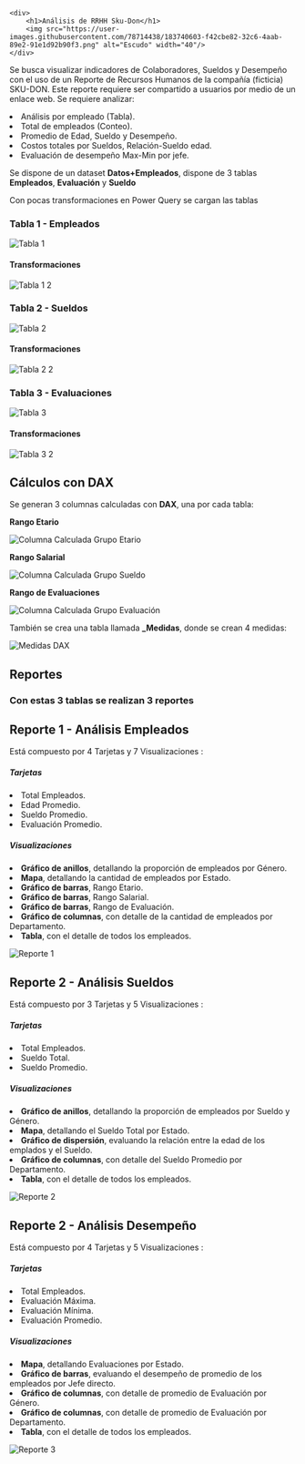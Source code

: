     <div>
        <h1>Análisis de RRHH Sku-Don</h1>
        <img src="https://user-images.githubusercontent.com/78714438/183740603-f42cbe82-32c6-4aab-89e2-91e1d92b90f3.png" alt="Escudo" width="40"/>
    </div>


Se busca visualizar indicadores de Colaboradores, Sueldos y Desempeño con el uso de un Reporte de Recursos Humanos de la compañía (ficticia) SKU-DON. Este reporte requiere ser compartido a usuarios por medio de un enlace web.
Se requiere analizar:

<li>Análisis por empleado (Tabla).</li>
<li>Total de empleados (Conteo).</li>
<li>Promedio de Edad, Sueldo y Desempeño.</li>
<li>Costos totales por Sueldos, Relación-Sueldo edad.</li>
<li>Evaluación de desempeño Max-Min por jefe.</li>

Se dispone de un dataset **Datos+Empleados**, dispone de 3 tablas **Empleados**, **Evaluación** y **Sueldo** 

Con pocas transformaciones en Power Query se cargan las tablas 

### Tabla 1 - Empleados

![Tabla 1](https://user-images.githubusercontent.com/78714438/183729128-74e02653-9db6-4fae-874a-34f4ab4572d8.png)


#### Transformaciones


![Tabla 1 2](https://user-images.githubusercontent.com/78714438/183729657-045bb2ee-84c4-4526-9282-4fef4ec23c9a.png)


### Tabla 2 - Sueldos


![Tabla 2](https://user-images.githubusercontent.com/78714438/183729865-516ea47e-7270-49f8-a2bd-6924d5dde27c.png)


#### Transformaciones


![Tabla 2 2](https://user-images.githubusercontent.com/78714438/183729969-964e9284-b0e1-45b1-80d1-c199128a4ab7.png)


### Tabla 3 - Evaluaciones


![Tabla 3](https://user-images.githubusercontent.com/78714438/183730136-e11308fe-5491-4ac1-8e0f-d9a4bae12525.png)


#### Transformaciones


![Tabla 3 2](https://user-images.githubusercontent.com/78714438/183730270-9c2d63ca-f755-4693-9f9b-0a6997458bff.png)


## Cálculos con DAX 

Se generan 3 columnas calculadas con **DAX**, una por cada tabla:

**Rango Etario**

![Columna Calculada Grupo Etario](https://user-images.githubusercontent.com/78714438/183733725-376d8bd9-5167-4a96-ba64-f22b62a82ebc.svg)

**Rango Salarial**

![Columna Calculada Grupo Sueldo](https://user-images.githubusercontent.com/78714438/183733796-045f2a19-579f-4ed7-98fe-f9f09fe447ec.svg)

**Rango de Evaluaciones**

![Columna Calculada Grupo Evaluación](https://user-images.githubusercontent.com/78714438/183733832-918ffe9d-bd26-4dc6-8196-4f514db2020c.svg)


También se crea una tabla llamada **_Medidas**, donde se crean 4 medidas:

![Medidas DAX](https://user-images.githubusercontent.com/78714438/183734434-88561164-1c33-4742-aa5e-d8fac504ad0d.svg)


## Reportes

### Con estas 3 tablas se realizan 3 reportes

## Reporte 1 - Análisis Empleados

Está compuesto por 4 Tarjetas y 7 Visualizaciones :

##### Tarjetas

<li>Total Empleados.</li>
<li>Edad Promedio.</li>
<li>Sueldo Promedio.</li>
<li>Evaluación Promedio.</li>

##### Visualizaciones

<li><strong>Gráfico de anillos</strong>, detallando la proporción de empleados por Género.</li>
<li><strong>Mapa</strong>, detallando la cantidad de empleados por Estado.</li>
<li><strong>Gráfico de barras</strong>, Rango Etario.</li>
<li><strong>Gráfico de barras</strong>, Rango Salarial.</li>
<li><strong>Gráfico de barras</strong>, Rango de Evaluación.</li>
<li><strong>Gráfico de columnas</strong>, con detalle de la cantidad de empleados por Departamento.</li>
<li><strong>Tabla</strong>, con el detalle de todos los empleados.</li>


![Reporte 1](https://user-images.githubusercontent.com/78714438/183735654-85d9cde3-4aeb-4261-96f6-2899507d788c.png)


## Reporte 2 - Análisis Sueldos

Está compuesto por 3 Tarjetas y 5 Visualizaciones :

##### Tarjetas

<li>Total Empleados.</li>
<li>Sueldo Total.</li>
<li>Sueldo Promedio.</li>


##### Visualizaciones

<li><strong>Gráfico de anillos</strong>, detallando la proporción de empleados por Sueldo y Género.</li>
<li><strong>Mapa</strong>, detallando el Sueldo Total por Estado.</li>
<li><strong>Gráfico de dispersión</strong>, evaluando la relación entre la edad de los emplados y el Sueldo.</li>
<li><strong>Gráfico de columnas</strong>, con detalle del Sueldo Promedio por Departamento.</li>
<li><strong>Tabla</strong>, con el detalle de todos los empleados.</li>


![Reporte 2](https://user-images.githubusercontent.com/78714438/183737828-d75a5889-d0c5-4725-8ba0-9d975268c69d.png)


## Reporte 2 - Análisis Desempeño

Está compuesto por 4 Tarjetas y 5 Visualizaciones :

##### Tarjetas

<li>Total Empleados.</li>
<li>Evaluación Máxima.</li>
<li>Evaluación Mínima.</li>
<li>Evaluación Promedio.</li>

##### Visualizaciones

<li><strong>Mapa</strong>, detallando Evaluaciones por Estado.</li>
<li><strong>Gráfico de barras</strong>, evaluando el desempeño de promedio de los empleados por Jefe directo.</li>
<li><strong>Gráfico de columnas</strong>, con detalle de promedio de Evaluación por Género.</li>
<li><strong>Gráfico de columnas</strong>, con detalle de promedio de Evaluación por Departamento.</li>
<li><strong>Tabla</strong>, con el detalle de todos los empleados.</li>

![Reporte 3](https://user-images.githubusercontent.com/78714438/183738757-ee34bc38-8733-4c25-8367-0a0d5a90872d.png)


